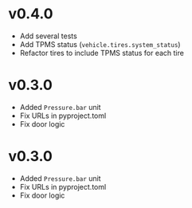 # v0.4.0

* Add several tests
* Add TPMS status (`vehicle.tires.system_status`)
* Refactor tires to include TPMS status for each tire

# v0.3.0

* Added `Pressure.bar` unit
* Fix URLs in pyproject.toml
* Fix door logic

# v0.3.0

* Added `Pressure.bar` unit
* Fix URLs in pyproject.toml
* Fix door logic
